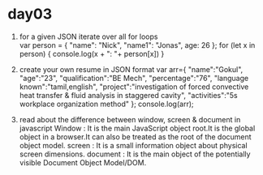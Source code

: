 # day03

1. for a given JSON iterate over all for loops   
var person = {
   "name": "Nick",
   "name1": "Jonas",
   age: 26
}; 
for (let x in person) {
   console.log(x + ": "+ person[x])
}

2. create your own resume in JSON format
var arr={
"name":"Gokul",
"age":"23",
"qualification":"BE Mech",
"percentage":"76",
"language known":"tamil,english",
"project":"investigation of forced convective heat transfer & fluid analysis in staggered cavity",
"activities":"5s workplace organization method"
};
console.log(arr);

3. read about the difference between window, screen & document in javascript
Window : It is the main JavaScript object root.It is the global object in a browser.It can also be treated as the root of the document object model.
screen : It is a small information object about physical screen dimensions.
document : It is the main object of the potentially visible Document Object Model/DOM. 
